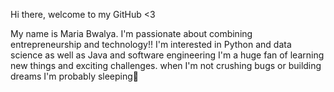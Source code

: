 Hi there, welcome to my GitHub <3

My name is Maria Bwalya. I'm passionate about combining entrepreneurship and technology!! 
I'm interested in Python and data science as well as Java and software engineering
I'm a huge fan of learning new things and exciting challenges.
when I'm not crushing bugs or building dreams I'm probably sleeping💯

<!---
MariaBwalya/MariaBwalya is a ✨ special ✨ repository because its `README.md` (this file) appears on your GitHub profile.
You can click the Preview link to take a look at your changes.
--->
